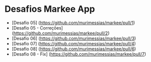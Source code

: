 # Desafios Markee App

- [Desafio 05] (https://github.com/murimessias/markee/pull/1)
- [Desafio 05 - Correções] (https://github.com/murimessias/markee/pull/2)
- [Desafio 06] (https://github.com/murimessias/markee/pull/3)
- [Desafio 07] (https://github.com/murimessias/markee/pull/4)
- [Desafio 08] (https://github.com/murimessias/markee/pull/6)
- [Desafio 08 - Fix] (https://github.com/murimessias/markee/pull/7)
